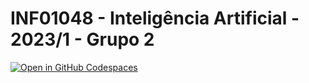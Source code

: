 # INF01048 - Inteligência Artificial - 2023/1 - Grupo 2
[![Open in GitHub Codespaces](https://github.com/codespaces/badge.svg)](https://github.com/codespaces/new/PedroKlein/IA-2023-1/tree/main?hide_repo_select=true&ref=main&quickstart=1)